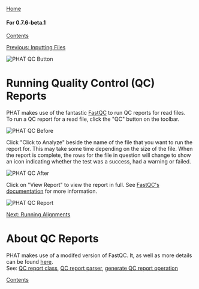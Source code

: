 [Home](https://chgibb.github.io/PHATDocs/)

#### For 0.7.6-beta.1
[Contents](https://chgibb.github.io/PHATDocs/docs/releases/0.7.6-beta.1/home)

[Previous: Inputting Files](https://chgibb.github.io/PHATDocs/docs/releases/0.7.6-beta.1/inputtingFiles)

![PHAT QC Button](https://chgibb.github.io//PHATDocs/docs/releases/0.7.6-beta.1/QCButton.png)

# Running Quality Control (QC) Reports
PHAT makes use of the fantastic [FastQC](https://www.bioinformatics.babraham.ac.uk/projects/fastqc/) to run QC reports for read files.  
To run a QC report for a read file, click the "QC" button on the toolbar.

![PHAT QC Before](https://chgibb.github.io//PHATDocs/docs/releases/0.7.6-beta.1/preQC.png)

Click "Click to Analyze" beside the name of the file that you want to run the report for. This may take some time depending on the size of the file. When the report is complete, the rows for the file in question will change to show an icon indicating whether the test was a success, had a warning or failed.

![PHAT QC After](https://chgibb.github.io//PHATDocs/docs/releases/0.7.6-beta.1/postQC.png)

Click on "View Report" to view the report in full. See [FastQC's documentation](https://www.bioinformatics.babraham.ac.uk/projects/fastqc/Help/) for more information.

![PHAT QC Report](https://chgibb.github.io//PHATDocs/docs/releases/0.7.6-beta.1/QCReport.png)

[Next: Running Alignments](https://chgibb.github.io/PHATDocs/docs/releases/0.7.6-beta.1/runningAlignments)

# About QC Reports
PHAT makes use of a modifed version of FastQC. It, as well as more details can be found [here](https://github.com/chgibb/FastQC0.11.5).  
See: [QC report class](https://github.com/chgibb/PHAT/blob/0.7.6-beta.1/src/req/QCData.ts), [QC report parser](https://github.com/chgibb/PHAT/blob/0.7.6-beta.1/QCReportSummary.ts), [generate QC report operation](https://github.com/chgibb/PHAT/blob/0.7.6-beta.1/src/req/operations/GenerateQCReport.ts)


[Contents](https://chgibb.github.io/PHATDocs/docs/releases/0.7.6-beta.1/home)
